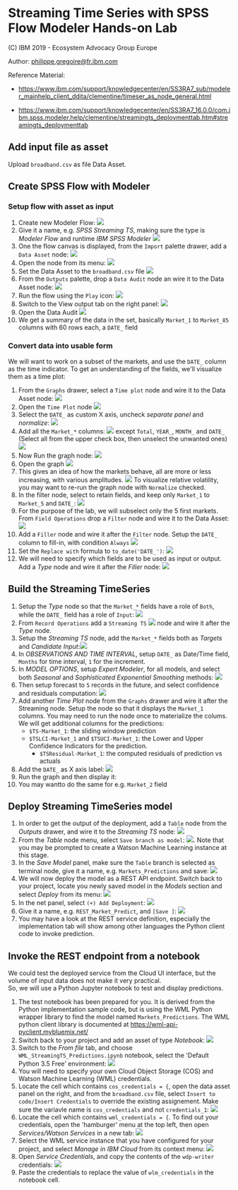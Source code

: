 # Streaming Time Series with SPSS Flow Modeler Hands-on Lab
(C) IBM 2019 - Ecosystem Advocacy Group Europe

Author: philippe.gregoire@fr.ibm.com

Reference Material:
* https://www.ibm.com/support/knowledgecenter/en/SS3RA7_sub/modeler_mainhelp_client_ddita/clementine/timeser_as_node_general.html

* https://www.ibm.com/support/knowledgecenter/en/SS3RA7_16.0.0/com.ibm.spss.modeler.help/clementine/streamingts_deploymenttab.htm#streamingts_deploymenttab

## Add input file as asset
Upload `broadband.csv` as file Data Asset.

## Create SPSS Flow with Modeler
### Setup flow with asset as input
1. Create new Modeler Flow: ![](images_Lab4/20190214_f51e8d61.png)
1. Give it a name, e.g. *SPSS Streaming TS*, making sure the type is *Modeler Flow* and runtime *IBM SPSS Modeler* ![](images_Lab4/20190214_ef06293f.png)
3. One the flow canvas is displayed, from the `Import` palette drawer, add a `Data Asset` node: ![](images_Lab4/20190214_38973598.png)
4. Open the node from its menu: ![](images_Lab4/20190214_9235522e.png)
5. Set the Data Asset to the `broadband.csv` file ![](images_Lab4/20190214_5d96dcef.png)
6. From the `Outputs` palette, drop a `Data Audit` node an wire it to the Data Asset node: ![](images_Lab4/20190214_119a1615.png)
7. Run the flow using the `Play` icon: ![](images_Lab4/20190214_2fd46f9e.png)
8. Switch to the View output tab on the right panel: ![](images_Lab4/20190214_094004bf.png)
9. Open the Data Audit ![](images_Lab4/20190214_8c5d07cb.png)
10. We get a summary of the data in the set, basically `Market_1` to `Market_85` columns with 60 rows each, a `DATE_` field

### Convert data into usable form
We will want to work on a subset of the markets, and use the `DATE_` column as the time indicator.
To get an understanding of the fields, we'll visualize them as a time plot:
1. From the `Graphs` drawer, select a `Time plot` node and wire it to the Data Asset node: ![](images_Lab4/20190214_3cdee63a.png)
1. Open the `Time Plot` node ![](images_Lab4/20190214_e944d710.png)
1. Select the `DATE_` as custom X axis, uncheck *separate panel* and *normalize*: ![](images_Lab4/20190214_76f6dce4.png)
1. Add all the `Market_*` columns: ![](images_Lab4/20190214_b3fac619.png) except `Total`, `YEAR_`, `MONTH_` and `DATE_` (Select all from the upper check box, then unselect the unwanted ones)   
![](images_Lab4/20190214_289f5a05.png)
1. Now Run the graph node: ![](images_Lab4/20190214_af6dc4b0.png)
1. Open the graph ![](images_Lab4/20190214_6b25cb47.png)
1. This gives an idea of how the markets behave, all are more or less increasing, with various amplitudes. ![](images_Lab4/20190214_b1c99040.png) To visualize relative volatility, you may want to re-run the graph node with `Normalize` checked.
9. In the filter node, select to retain fields, and keep only `Market_1` to `Market_5` and `DATE_`: ![](images_Lab4/20190214_91b03232.png)
1. For the purpose of the lab, we will subselect only the 5 first markets. From `Field Operations` drop a `Filter` node and wire it to the Data Asset: ![](images_Lab4/20190214_4cc1c08a.png)
1. Add a `Filler` node and wire it after the `Filter` node. Setup the `DATE_` column to fill-in, with condition `Always` ![](images_Lab4/20190214_c1351ecb.png)
1. Set the `Replace with` formula to `to_date('DATE_')`: ![](images_Lab4/20190214_2bd3ee85.png)
1. We will need to specify which fields are to be used as input or output. Add a *Type* node and wire it after the *Filler* node: ![](images_Lab4/20190215_fea3488b.png)

## Build the Streaming TimeSeries
1. Setup the *Type* node so that the `Market_*` fields have a role of `Both`, while the `DATE_` field has a role of `Input`: ![](images_Lab4/20190215_5edc1de2.png)
1. From `Record Operations` add a `Streaming TS` ![](images_Lab4/20190214_f999cc1d.png) node and wire it after the *Type* node.
1. Setup the *Streaming TS* node, add the `Market_*` fields both as *Targets* and *Candidate Input*:![](images_Lab4/20190215_233b2ee8.png)
1. In *OBSERVATIONS AND TIME INTERVAL*, setup `DATE_` as Date/Time field, `Months` for time interval, `1` for the increment.
1. In *MODEL OPTIONS*, setup *Expert Modeler*, for all models, and select both *Seasonal* and *Sophisticated Exponential Smoothing* methods: ![](images_Lab4/20190215_0cfef086.png)
1. Then setup forecast to `5` records in the future, and select confidence and residuals computation: ![](images_Lab4/20190215_4740eca2.png)
1. Add another *Time Plot* node from the `Graphs` drawer and wire it after the Streaming node. Setup the node so that it displays the `Market_1` columns. You may need to run the node once to materialize the colums. We will get additional columns for the predictions:
   * `$TS-Market_1`: the sliding window prediction
   * `$TSLCI-Market_1` and `$TSUCI-Market_1`: the Lower and Upper Confidence Indicators for the prediction.
     * `$TSResidual-Market_1`: the computed residuals of prediction vs actuals
1. Add the `DATE_` as X axis label: ![](images_Lab4/20190215_9fd7ee01.png)
1. Run the graph and then display it: 
1. You may wantto do the same for e.g. `Market_2` field

## Deploy Streaming TimeSeries model
1. In order to get the output of the deployment, add a `Table` node from the *Outputs* drawer, and wire it to the *Streaming TS* node: ![](images_Lab4/20190215_cfbc6d94.png)
1. From the *Table* node menu, select `Save branch as model`: ![](images_Lab4/20190215_e1680e0d.png).
   Note that you may be prompted to create a Watson Machine Learning instance at this stage.
1. In the *Save Model* panel, make sure the `Table` branch is selected as terminal node, give it a name, e.g. `Markets_Predictions` and save: ![](images_Lab4/20190215_2307087a.png)
1. We will now deploy the model as a REST API endpoint. Switch back to your project, locate you newly saved model in the *Models* section and select *Deploy* from its menu: ![](images_Lab4/20190215_5137e398.png)
1. In the net panel, select `(+) Add Deployment`: ![](images_Lab4/20190215_656d4ed5.png)
1. Give it a name, e.g. `REST_Market_Predict`, and `[Save ]`: ![](images_Lab4/20190215_647dcdeb.png)
1. You may have a look at the REST service definition, especially the implementation tab will show among other languages the Python client code to invoke prediction. 

## Invoke the REST endpoint from a notebook
We could test the deployed service from the Cloud UI interface, but the volume of input data does not make it very practical.   
So, we will use a Python Jupyter notebook to test and display predictions.

1. The test notebook has been prepared for you. It is derived from the Python implementation sample code, but is using the WML Python wrapper library to find the model named `Markets_Predictions`. The WML python client library is documented at https://wml-api-pyclient.mybluemix.net/
1. Switch back to your project and add an asset of type *Notebook*: ![](images_Lab4/20190215_57058974.png)
1. Switch to the *From file* tab, and choose  `WML_StreamingTS_Predictions.ipynb` notebook, select the 'Default Python 3.5 Free' environment: ![](images_Lab4/20190215_c7fc03df.png)
1. You will need to specify your own Cloud Object Storage (COS) and Watson Machine Learning (WML) credentials.
1. Locate the cell which contains `cos_credentials = {`, open the data asset panel on the right, and from the `broadband.csv` file, select `Insert to code/Insert Credentials` to override the existing assignement. Make sure the variavle name is `cos_credentials` and not `credentials_1`: ![](images_Lab4/20190215_b20a0dfd.png)
1. Locate the cell which contains `wml_credentials = {`. To find out your credentials, open the 'hamburger' menu at the top left, then open *Services/Watson Services* in a new tab: ![](images_Lab4/20190215_a1a27dfe.png)
1. Select the WML service instance that you have configured for your project, and select *Manage in IBM Cloud* from its context menu: ![](images_Lab4/20190215_a009b951.png)
1. Open *Service Credentials*, and copy the contents of the `wdp-writer` credentials: ![](images_Lab4/20190215_7bafc95e.png)
1. Paste the credentials to replace the value of `wlm_credentials` in the notebook cell.